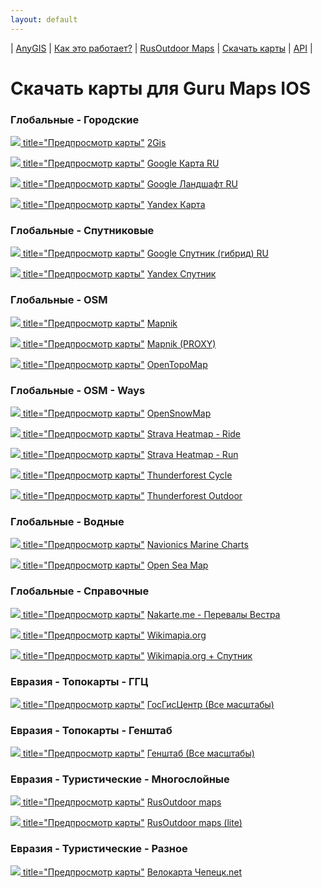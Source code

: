 ```yaml
---
layout: default
---
```



| [AnyGIS][01] | [Как это работает?][02] | [RusOutdoor Maps][03] | [Скачать карты][04] | [API][05] |


[01]: https://anygis.ru/index
[02]: https://anygis.ru/Web/Html/Description_ru
[03]: https://anygis.ru/Web/Html/RusOutdoor_ru
[04]: https://anygis.ru/Web/Html/DownloadPage_ru
[05]: https://anygis.ru/Web/Html/Api_ru
# Скачать карты для Guru Maps IOS


### Глобальные - Городские
<a href="https://anygis.ru/api/v1/preview/Other_Ru_2gis" target="_blank"><img src="https://anygis.ru/Web/Img/eye.png" /> title="Предпросмотр карты"</a>  [2Gis](guru://open?path=https://raw.githubusercontent.com/nnngrach/AnyGIS_maps/master/Galileo_online_maps/Maps_full_ru/Global-City-2gis.ms "Скачать эту карту")

<a href="https://anygis.ru/api/v1/preview/Google_Map_RU_SD" target="_blank"><img src="https://anygis.ru/Web/Img/eye.png" /> title="Предпросмотр карты"</a>  [Google Карта RU](guru://open?path=https://raw.githubusercontent.com/nnngrach/AnyGIS_maps/master/Galileo_online_maps/Maps_full_ru/Global-City-Google_map_ru.ms "Скачать эту карту")

<a href="https://anygis.ru/api/v1/preview/Google_Ter_RU_SD" target="_blank"><img src="https://anygis.ru/Web/Img/eye.png" /> title="Предпросмотр карты"</a>  [Google Ландшафт RU](guru://open?path=https://raw.githubusercontent.com/nnngrach/AnyGIS_maps/master/Galileo_online_maps/Maps_full_ru/Global-City-Google_terrain_ru.ms "Скачать эту карту")

<a href="https://anygis.ru/api/v1/preview/Yandex_map" target="_blank"><img src="https://anygis.ru/Web/Img/eye.png" /> title="Предпросмотр карты"</a>  [Yandex Карта](guru://open?path=https://raw.githubusercontent.com/nnngrach/AnyGIS_maps/master/Galileo_online_maps/Maps_full_ru/Global-City-Yandex_map.ms "Скачать эту карту")



### Глобальные - Спутниковые
<a href="https://anygis.ru/api/v1/preview/Google_Sat_RU_SD" target="_blank"><img src="https://anygis.ru/Web/Img/eye.png" /> title="Предпросмотр карты"</a>  [Google Спутник (гибрид) RU](guru://open?path=https://raw.githubusercontent.com/nnngrach/AnyGIS_maps/master/Galileo_online_maps/Maps_full_ru/Global-Satellites-Google_with_labels_ru.ms "Скачать эту карту")

<a href="https://anygis.ru/api/v1/preview/Yandex_sat_clean" target="_blank"><img src="https://anygis.ru/Web/Img/eye.png" /> title="Предпросмотр карты"</a>  [Yandex Спутник](guru://open?path=https://raw.githubusercontent.com/nnngrach/AnyGIS_maps/master/Galileo_online_maps/Maps_full_ru/Global-Satellites-Yandex.ms "Скачать эту карту")



### Глобальные - OSM
<a href="https://anygis.ru/api/v1/preview/Osm_Mapnik" target="_blank"><img src="https://anygis.ru/Web/Img/eye.png" /> title="Предпросмотр карты"</a>  [Mapnik](guru://open?path=https://raw.githubusercontent.com/nnngrach/AnyGIS_maps/master/Galileo_online_maps/Maps_full_ru/Global-OSM-Mapnik.ms "Скачать эту карту")

<a href="https://anygis.ru/api/v1/preview/Osm_Mapnik_proxy" target="_blank"><img src="https://anygis.ru/Web/Img/eye.png" /> title="Предпросмотр карты"</a>  [Mapnik (PROXY)](guru://open?path=https://raw.githubusercontent.com/nnngrach/AnyGIS_maps/master/Galileo_online_maps/Maps_full_ru/Global-OSM-Mapnik_Proxy.ms "Скачать эту карту")

<a href="https://anygis.ru/api/v1/preview/Osm_Topo_Map" target="_blank"><img src="https://anygis.ru/Web/Img/eye.png" /> title="Предпросмотр карты"</a>  [OpenTopoMap](guru://open?path=https://raw.githubusercontent.com/nnngrach/AnyGIS_maps/master/Galileo_online_maps/Maps_full_ru/Global-OSM-OpenTopoMap.ms "Скачать эту карту")



### Глобальные - OSM - Ways
<a href="https://anygis.ru/api/v1/preview/Osm_OpenSnowMap_layer" target="_blank"><img src="https://anygis.ru/Web/Img/eye.png" /> title="Предпросмотр карты"</a>  [OpenSnowMap](guru://open?path=https://raw.githubusercontent.com/nnngrach/AnyGIS_maps/master/Galileo_online_maps/Maps_full_ru/Global-OSM-Ways-OpenSnowMap.ms "Скачать эту карту")

<a href="https://anygis.ru/api/v1/preview/Tracks_Strava_Ride_HD" target="_blank"><img src="https://anygis.ru/Web/Img/eye.png" /> title="Предпросмотр карты"</a>  [Strava Heatmap - Ride](guru://open?path=https://raw.githubusercontent.com/nnngrach/AnyGIS_maps/master/Galileo_online_maps/Maps_full_ru/Global-OSM-Ways-Strava_Ride.ms "Скачать эту карту")

<a href="https://anygis.ru/api/v1/preview/Tracks_Strava_Run_HD" target="_blank"><img src="https://anygis.ru/Web/Img/eye.png" /> title="Предпросмотр карты"</a>  [Strava Heatmap - Run](guru://open?path=https://raw.githubusercontent.com/nnngrach/AnyGIS_maps/master/Galileo_online_maps/Maps_full_ru/Global-OSM-Ways-Strava_Run.ms "Скачать эту карту")

<a href="https://anygis.ru/api/v1/preview/Osm_Cycle_Map" target="_blank"><img src="https://anygis.ru/Web/Img/eye.png" /> title="Предпросмотр карты"</a>  [Thunderforest Cycle](guru://open?path=https://raw.githubusercontent.com/nnngrach/AnyGIS_maps/master/Galileo_online_maps/Maps_full_ru/Global-OSM-Ways-Thunderforest_Cycle.ms "Скачать эту карту")

<a href="https://anygis.ru/api/v1/preview/Osm_Outdoors" target="_blank"><img src="https://anygis.ru/Web/Img/eye.png" /> title="Предпросмотр карты"</a>  [Thunderforest Outdoor](guru://open?path=https://raw.githubusercontent.com/nnngrach/AnyGIS_maps/master/Galileo_online_maps/Maps_full_ru/Global-OSM-Ways-Thunderforest_Outdoor.ms "Скачать эту карту")



### Глобальные - Водные
<a href="https://anygis.ru/api/v1/preview/Navionics_Marine_Charts" target="_blank"><img src="https://anygis.ru/Web/Img/eye.png" /> title="Предпросмотр карты"</a>  [Navionics Marine Charts](guru://open?path=https://raw.githubusercontent.com/nnngrach/AnyGIS_maps/master/Galileo_online_maps/Maps_full_ru/Global-Water-Navionics_Marine_Charts.ms "Скачать эту карту")

<a href="https://anygis.ru/api/v1/preview/Osm_OpenSeaMap_Layer_Seamark" target="_blank"><img src="https://anygis.ru/Web/Img/eye.png" /> title="Предпросмотр карты"</a>  [Open Sea Map](guru://open?path=https://raw.githubusercontent.com/nnngrach/AnyGIS_maps/master/Galileo_online_maps/Maps_full_ru/Global-Water-OpenSeaMap.ms "Скачать эту карту")



### Глобальные - Справочные
<a href="https://anygis.ru/api/v1/preview/Nakarte_Westra" target="_blank"><img src="https://anygis.ru/Web/Img/eye.png" /> title="Предпросмотр карты"</a>  [Nakarte.me - Перевалы Вестра](guru://open?path=https://raw.githubusercontent.com/nnngrach/AnyGIS_maps/master/Galileo_online_maps/Maps_full_ru/Global-Info-Westra_Passes.ms "Скачать эту карту")

<a href="https://anygis.ru/api/v1/preview/Wikimapia" target="_blank"><img src="https://anygis.ru/Web/Img/eye.png" /> title="Предпросмотр карты"</a>  [Wikimapia.org](guru://open?path=https://raw.githubusercontent.com/nnngrach/AnyGIS_maps/master/Galileo_online_maps/Maps_full_ru/Global-Info-Wikimapia.ms "Скачать эту карту")

<a href="https://anygis.ru/api/v1/preview/Wikimapia_layer" target="_blank"><img src="https://anygis.ru/Web/Img/eye.png" /> title="Предпросмотр карты"</a>  [Wikimapia.org + Спутник](guru://open?path=https://raw.githubusercontent.com/nnngrach/AnyGIS_maps/master/Galileo_online_maps/Maps_full_ru/Global-Info-Wikimapia_satellite.ms "Скачать эту карту")



### Евразия - Топокарты - ГГЦ
<a href="https://anygis.ru/api/v1/preview/Combo_Best_GGC" target="_blank"><img src="https://anygis.ru/Web/Img/eye.png" /> title="Предпросмотр карты"</a>  [ГосГисЦентр (Все масштабы)](guru://open?path=https://raw.githubusercontent.com/nnngrach/AnyGIS_maps/master/Galileo_online_maps/Maps_full_ru/Eurasia-Topo-GGC-All.ms "Скачать эту карту")



### Евразия - Топокарты - Генштаб
<a href="https://anygis.ru/api/v1/preview/Combo_Best_Genshtab" target="_blank"><img src="https://anygis.ru/Web/Img/eye.png" /> title="Предпросмотр карты"</a>  [Генштаб (Все масштабы)](guru://open?path=https://raw.githubusercontent.com/nnngrach/AnyGIS_maps/master/Galileo_online_maps/Maps_full_ru/Eurasia-Topo-Genshtab-All.ms "Скачать эту карту")



### Евразия - Туристические - Многослойные
<a href="https://anygis.ru/api/v1/preview/Combo_RusOutdoor" target="_blank"><img src="https://anygis.ru/Web/Img/eye.png" /> title="Предпросмотр карты"</a>  [RusOutdoor maps](guru://open?path=https://raw.githubusercontent.com/nnngrach/AnyGIS_maps/master/Galileo_online_maps/Maps_full_ru/Eurasia-Hiking-Multylayer-RusOutdoorMaps.ms "Скачать эту карту")

<a href="https://anygis.ru/api/v1/preview/Combo_RusOutdoor_lite" target="_blank"><img src="https://anygis.ru/Web/Img/eye.png" /> title="Предпросмотр карты"</a>  [RusOutdoor maps (lite)](guru://open?path=https://raw.githubusercontent.com/nnngrach/AnyGIS_maps/master/Galileo_online_maps/Maps_full_ru/Eurasia-Hiking-Multylayer-RusOutdoorMaps_lite.ms "Скачать эту карту")



### Евразия - Туристические - Разное
<a href="https://anygis.ru/api/v1/preview/Local_Chepezk" target="_blank"><img src="https://anygis.ru/Web/Img/eye.png" /> title="Предпросмотр карты"</a>  [Велокарта Чепецк.net](guru://open?path=https://raw.githubusercontent.com/nnngrach/AnyGIS_maps/master/Galileo_online_maps/Maps_full_ru/Eurasia-Hiking-Other-Chepezk.ms "Скачать эту карту")


